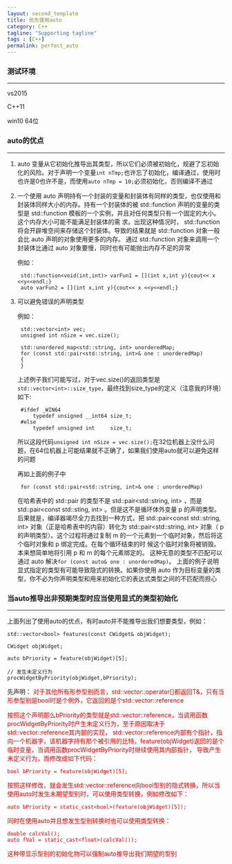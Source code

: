 ```yaml
---
layout: second_template
title: 优先使用auto
category: C++
tagline: "Supporting tagline"
tags : [C++]
permalink: perfect_auto
---
```


### 测试环境
--------------------------------------------------
	
vs2015

C++11	

win10 64位


### auto的优点
--------------------------------------------------
	
1. auto 变量从它初始化推导出其类型，所以它们必须被初始化，规避了忘初始化的风险。对于声明一个变量`int nTmp;`也许忘了初始化，编译通过，使用时也许是0也许不是，而使用`auto nTmp = 10;`必须初始化，否则编译不通过

2. 一个使用 auto 声明持有一个封装的变量和封装体有同样的类型，也仅使用和封装体同样大小的内存。持有一个封装体的被 std::function 声明的变量的类型是 std::function 模板的一个实例，并且对任何类型只有一个固定的大小。这个内存大小可能不能满足封装体的需
求。出现这种情况时， std::function 将会开辟堆空间来存储这个封装体。导致的结果就是 std::function 对象一般会比 auto 声明的对象使用更多的内存。
通过 std::function 对象来调用一个封装体比通过 auto 对象要慢，同时也有可能抛出内存不足的异常

	例如：

		std::function<void(int,int)> varFun1 = [](int x,int y){cout<< x <<y<<endl;}
		auto varFun2 = [](int x,int y){cout<< x <<y<<endl;}

3. 可以避免错误的声明类型

	例如：

		std::vector<int> vec;
		unsigned int nSize = vec.size();

		std::unordered_map<std::string, int> unorderedMap;
		for (const std::pair<std::string, int>& one : unorderedMap)
		{
		}

	上述例子我们可能写过，对于vec.size()的返回类型是`std::vector<int>::size_type`，最终找到size_type的定义（注意我的环境）如下:

		#ifdef _WIN64
			typedef unsigned __int64 size_t;
		#else
			typedef unsigned int     size_t;

	所以这段代码`unsigned int nSize = vec.size();`在32位机器上没什么问题，在64位机器上可能结果就不正确了，如果我们使用auto就可以避免这样的问题

	再如上面的例子中
	
		for (const std::pair<std::string, int>& one : unorderedMap)
	
	在哈希表中的 std::pair 的类型不是 std::pair<std::string, int> ，而是 std::pair<const std::sting, int> 。但是这不是循环体外变量 p 的声明类型。后果就是，编译器竭尽全力去找到一种方式，把 std::pair<const std::string, int> 对象（正是哈希表中的内容）转化为 std::pair<std::string, int> 对象（ p 的声明类型）。这个过程将通过复制 m 的一个元素到一个临时对象，然后将这个临时对象和 p 绑定完成。在每个循环结束的时
	候这个临时对象将被销毁。本来想简单地将引用 p 和 m 的每个元素绑定的。 这种无意的类型不匹配可以通过 auto 解决`for (const auto& one : unorderedMap)`。 上面的例子说明显式指定的类型有可能导致隐式的转换。如果你使用 auto 作为目标变量的类型，你不必为你声明类型和用来初始化它的表达式类型之间的不匹配而担心

### 当auto推导出非预期类型时应当使用显式的类型初始化
--------------------------------------------------

上面列出了使用auto的优点，有时auto并不能推导出我们想要类型，例如：
	
	std::vector<bool> features(const CWidget& objWidget);
	
	CWidget objWidget;
	
	auto bPriority = feature(objWidget)[5];
	
	// 发生未定义行为
	procWidgetByPriority(objWidget,bPriority);
	
先声明：<font color="#dd0000"> 对于其他所有形参型别而言，std::vector::operator[]都返回T&，只有当形参型别是bool时是个例外，它返回的是个std::vector<bool>::reference

按照这个声明那么bPriority的类型就是std::vector<bool>::reference，当调用函数procWidgetByPriority时产生未定义行为，至于原因取决于std::vector<bool>::reference其内部的实现，
std::vector<bool>::reference内部有个指针，指向一个机器字，该机器字持有那个被引用的比特，feature(objWidget)返回的是个临时变量，当调用函数procWidgetByPriority时继续使用其内部指针，
导致产生未定义行为，而修改成如下代码：

	bool bPriority = feature(objWidget)[5];
	
按照这样修改，就会发生std::vector<bool>::reference向bool型别的隐式转换，所以当使用auto时发生未期望型别时，可以使用类型转换，例如修改如下：
	
	auto bPriority = static_cast<bool>(feature(objWidget)[5]);
	
同时在使用auto并且想发生型别转换时也可以使用类型转换：

	double calcVal();
	auto fVal = static_cast<float>(calcVal());
	
这种带显示型别的初始化物可以强制auto推导出我们期望的型别
	
	


